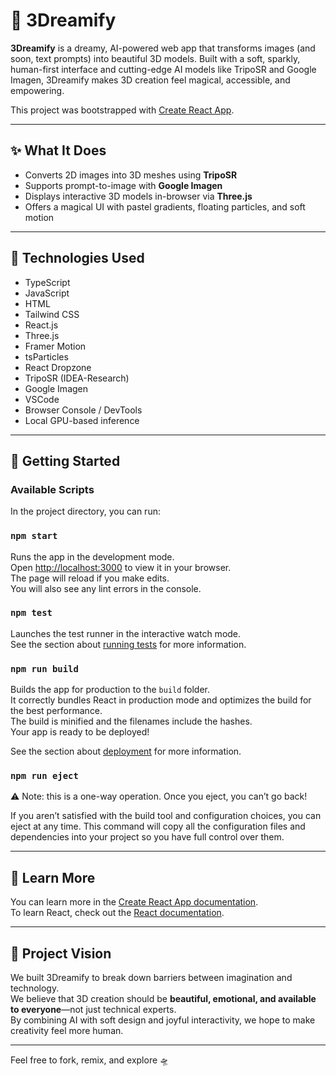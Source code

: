 # 🌌 3Dreamify

**3Dreamify** is a dreamy, AI-powered web app that transforms images (and soon, text prompts) into beautiful 3D models. Built with a soft, sparkly, human-first interface and cutting-edge AI models like TripoSR and Google Imagen, 3Dreamify makes 3D creation feel magical, accessible, and empowering.

This project was bootstrapped with [Create React App](https://github.com/facebook/create-react-app).

---

## ✨ What It Does

- Converts 2D images into 3D meshes using **TripoSR**
- Supports prompt-to-image with **Google Imagen**
- Displays interactive 3D models in-browser via **Three.js**
- Offers a magical UI with pastel gradients, floating particles, and soft motion

---

## 🧠 Technologies Used

- TypeScript  
- JavaScript  
- HTML  
- Tailwind CSS  
- React.js  
- Three.js  
- Framer Motion  
- tsParticles  
- React Dropzone  
- TripoSR (IDEA-Research)  
- Google Imagen  
- VSCode  
- Browser Console / DevTools  
- Local GPU-based inference  

---

## 🚀 Getting Started

### Available Scripts

In the project directory, you can run:

### `npm start`

Runs the app in the development mode.  
Open [http://localhost:3000](http://localhost:3000) to view it in your browser.  
The page will reload if you make edits.  
You will also see any lint errors in the console.

### `npm test`

Launches the test runner in the interactive watch mode.  
See the section about [running tests](https://facebook.github.io/create-react-app/docs/running-tests) for more information.

### `npm run build`

Builds the app for production to the `build` folder.  
It correctly bundles React in production mode and optimizes the build for the best performance.  
The build is minified and the filenames include the hashes.  
Your app is ready to be deployed!

See the section about [deployment](https://facebook.github.io/create-react-app/docs/deployment) for more information.

### `npm run eject`

⚠️ Note: this is a one-way operation. Once you eject, you can’t go back!

If you aren’t satisfied with the build tool and configuration choices, you can eject at any time. This command will copy all the configuration files and dependencies into your project so you have full control over them.

---

## 📖 Learn More

You can learn more in the [Create React App documentation](https://facebook.github.io/create-react-app/docs/getting-started).  
To learn React, check out the [React documentation](https://reactjs.org/).

---

## 🌈 Project Vision

We built 3Dreamify to break down barriers between imagination and technology.  
We believe that 3D creation should be **beautiful, emotional, and available to everyone**—not just technical experts.  
By combining AI with soft design and joyful interactivity, we hope to make creativity feel more human.

---

Feel free to fork, remix, and explore 🛸

